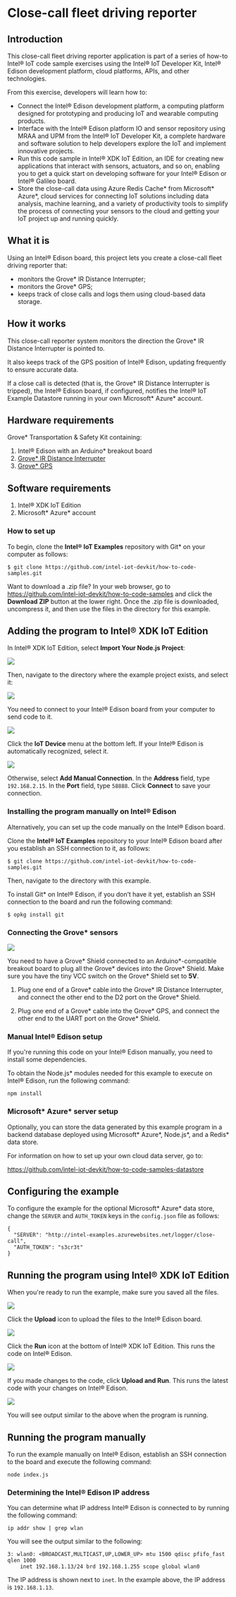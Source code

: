 # Close-call fleet driving reporter

## Introduction

This close-call fleet driving reporter application is part of a series of how-to Intel® IoT code sample exercises using the Intel® IoT Developer Kit, Intel® Edison development platform, cloud platforms, APIs, and other technologies.

From this exercise, developers will learn how to:<br>
- Connect the Intel® Edison development platform, a computing platform designed for prototyping and producing IoT and wearable computing products.<br>
- Interface with the Intel® Edison platform IO and sensor repository using MRAA and UPM from the Intel® IoT Developer Kit, a complete hardware and software solution to help developers explore the IoT and implement innovative projects.<br>
- Run this code sample in Intel® XDK IoT Edition, an IDE for creating new applications that interact with sensors, actuators, and so on, enabling you to get a quick start on developing software for your Intel® Edison or Intel® Galileo board.<br>
- Store the close-call data using Azure Redis Cache* from Microsoft* Azure*, cloud services for connecting IoT solutions including data analysis, machine learning, and a variety of productivity tools to simplify the process of connecting your sensors to the cloud and getting your IoT project up and running quickly.

## What it is

Using an Intel® Edison board, this project lets you create a close-call fleet driving reporter that:<br>
- monitors the Grove* IR Distance Interrupter;<br>
- monitors the Grove* GPS;<br>
- keeps track of close calls and logs them using cloud-based data storage.

## How it works

This close-call reporter system monitors the direction the Grove* IR Distance Interrupter is pointed to.

It also keeps track of the GPS position of Intel® Edison, updating frequently to ensure accurate data.

If a close call is detected (that is, the Grove* IR Distance Interrupter is tripped), the Intel® Edison board, if configured, notifies the Intel® IoT Example Datastore running in your own Microsoft* Azure* account.

## Hardware requirements

Grove* Transportation & Safety Kit containing:

1. Intel® Edison with an Arduino* breakout board
2. [Grove* IR Distance Interrupter](http://iotdk.intel.com/docs/master/upm/node/classes/rfr359f.html)
3. [Grove* GPS](http://iotdk.intel.com/docs/master/upm/node/classes/ublox6.html)

## Software requirements

1. Intel® XDK IoT Edition
2. Microsoft* Azure* account

### How to set up

To begin, clone the **Intel® IoT Examples** repository with Git* on your computer as follows:

    $ git clone https://github.com/intel-iot-devkit/how-to-code-samples.git

Want to download a .zip file? In your web browser, go to <a href="https://github.com/intel-iot-devkit/how-to-code-samples">https://github.com/intel-iot-devkit/how-to-code-samples</a> and click the **Download ZIP** button at the lower right. Once the .zip file is downloaded, uncompress it, and then use the files in the directory for this example.

## Adding the program to Intel® XDK IoT Edition

In Intel® XDK IoT Edition, select **Import Your Node.js Project**:

![](./../../images/js/xdk-menu.png)

Then, navigate to the directory where the example project exists, and select it:

![](./../../images/js/xdk-select.png)

You need to connect to your Intel® Edison board from your computer to send code to it.

![](./../../images/js/xdk-select-device.png)

Click the **IoT Device** menu at the bottom left. If your Intel® Edison is automatically recognized, select it.

![](./../../images/js/xdk-manual-connect.png)

Otherwise, select **Add Manual Connection**.
In the **Address** field, type `192.168.2.15`. In the **Port** field, type `58888`.
Click **Connect** to save your connection.

### Installing the program manually on Intel® Edison

Alternatively, you can set up the code manually on the Intel® Edison board.

Clone the **Intel® IoT Examples** repository to your Intel® Edison board after you establish an SSH connection to it, as follows:

    $ git clone https://github.com/intel-iot-devkit/how-to-code-samples.git

Then, navigate to the directory with this example.

To install Git* on Intel® Edison, if you don’t have it yet, establish an SSH connection to the board and run the following command:

    $ opkg install git

### Connecting the Grove* sensors

![](./../../images/js/close-call.jpg)

You need to have a Grove* Shield connected to an Arduino\*-compatible breakout board to plug all the Grove* devices into the Grove* Shield. Make sure you have the tiny VCC switch on the Grove* Shield set to **5V**.

1. Plug one end of a Grove* cable into the Grove* IR Distance Interrupter, and connect the other end to the D2 port on the Grove* Shield.

2. Plug one end of a Grove* cable into the Grove* GPS, and connect the other end to the UART port on the Grove* Shield.

### Manual Intel® Edison setup

If you're running this code on your Intel® Edison manually, you need to install some dependencies.

To obtain the Node.js* modules needed for this example to execute on Intel® Edison, run the following command:

```
npm install
```

### Microsoft* Azure* server setup

Optionally, you can store the data generated by this example program in a backend database deployed using Microsoft* Azure\*, Node.js\*, and a Redis* data store.

For information on how to set up your own cloud data server, go to:

<a href="https://github.com/intel-iot-devkit/how-to-code-samples-datastore">https://github.com/intel-iot-devkit/how-to-code-samples-datastore</a>

## Configuring the example

To configure the example for the optional Microsoft* Azure* data store, change the `SERVER` and `AUTH_TOKEN` keys in the `config.json` file as follows:

```
{
  "SERVER": "http://intel-examples.azurewebsites.net/logger/close-call",
  "AUTH_TOKEN": "s3cr3t"
}
```

## Running the program using Intel® XDK IoT Edition

When you're ready to run the example, make sure you saved all the files.

![](./../../images/js/xdk-upload.png)

Click the **Upload** icon to upload the files to the Intel® Edison board.

![](./../../images/js/xdk-run.png)

Click the **Run** icon at the bottom of Intel® XDK IoT Edition. This runs the code on Intel® Edison.

![](./../../images/js/xdk-upload-run.png)

If you made changes to the code, click **Upload and Run**. This runs the latest code with your changes on Intel® Edison.

![](./../../images/js/close-call-output.png)

You will see output similar to the above when the program is running.

## Running the program manually

To run the example manually on Intel® Edison, establish an SSH connection to the board and execute the following command:

    node index.js

### Determining the Intel® Edison IP address

You can determine what IP address Intel® Edison is connected to by running the following command:

    ip addr show | grep wlan

You will see the output similar to the following:

    3: wlan0: <BROADCAST,MULTICAST,UP,LOWER_UP> mtu 1500 qdisc pfifo_fast qlen 1000
        inet 192.168.1.13/24 brd 192.168.1.255 scope global wlan0

The IP address is shown next to `inet`. In the example above, the IP address is `192.168.1.13`.
